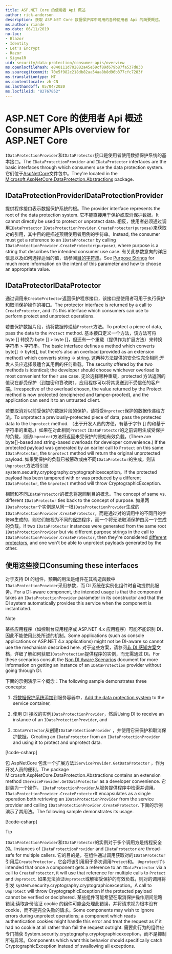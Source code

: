 ```yaml
---
title: ASP.NET Core 的使用者 Api 概述
author: rick-anderson
description: 获取 ASP.NET Core 数据保护库中可用的各种使用者 Api 的简要概述。
ms.author: riande
ms.date: 06/11/2019
no-loc:
- Blazor
- Identity
- Let's Encrypt
- Razor
- SignalR
uid: security/data-protection/consumer-apis/overview
ms.openlocfilehash: e840111d702882a45e59cf89d679b87fa537d833
ms.sourcegitcommit: 70e5f982c218db82aa54aa8b8d96b377cfc7283f
ms.translationtype: MT
ms.contentlocale: zh-CN
ms.lasthandoff: 05/04/2020
ms.locfileid: "82767852"
---
```

# <a name="consumer-apis-overview-for-aspnet-core"></a><span data-ttu-id="88e8f-103">ASP.NET Core 的使用者 Api 概述</span><span class="sxs-lookup"><span data-stu-id="88e8f-103">Consumer APIs overview for ASP.NET Core</span></span>

<span data-ttu-id="88e8f-104">`IDataProtectionProvider`和`IDataProtector`接口是使用者使用数据保护系统的基本接口。</span><span class="sxs-lookup"><span data-stu-id="88e8f-104">The `IDataProtectionProvider` and `IDataProtector` interfaces are the basic interfaces through which consumers use the data protection system.</span></span> <span data-ttu-id="88e8f-105">它们位于[AspNetCore](https://www.nuget.org/packages/Microsoft.AspNetCore.DataProtection.Abstractions/)文件包中。</span><span class="sxs-lookup"><span data-stu-id="88e8f-105">They're located in the [Microsoft.AspNetCore.DataProtection.Abstractions](https://www.nuget.org/packages/Microsoft.AspNetCore.DataProtection.Abstractions/) package.</span></span>

## <a name="idataprotectionprovider"></a><span data-ttu-id="88e8f-106">IDataProtectionProvider</span><span class="sxs-lookup"><span data-stu-id="88e8f-106">IDataProtectionProvider</span></span>

<span data-ttu-id="88e8f-107">提供程序接口表示数据保护系统的根。</span><span class="sxs-lookup"><span data-stu-id="88e8f-107">The provider interface represents the root of the data protection system.</span></span> <span data-ttu-id="88e8f-108">它不能直接用于保护或取消保护数据。</span><span class="sxs-lookup"><span data-stu-id="88e8f-108">It cannot directly be used to protect or unprotect data.</span></span> <span data-ttu-id="88e8f-109">相反，使用者必须通过调用`IDataProtector` `IDataProtectionProvider.CreateProtector(purpose)`来获取对的引用，其中目的是描述预期使用者用例的字符串。</span><span class="sxs-lookup"><span data-stu-id="88e8f-109">Instead, the consumer must get a reference to an `IDataProtector` by calling `IDataProtectionProvider.CreateProtector(purpose)`, where purpose is a string that describes the intended consumer use case.</span></span> <span data-ttu-id="88e8f-110">有关此参数意向的详细信息以及如何选择适当的值，请参阅[目的字符串](xref:security/data-protection/consumer-apis/purpose-strings)。</span><span class="sxs-lookup"><span data-stu-id="88e8f-110">See [Purpose Strings](xref:security/data-protection/consumer-apis/purpose-strings) for much more information on the intent of this parameter and how to choose an appropriate value.</span></span>

## <a name="idataprotector"></a><span data-ttu-id="88e8f-111">IDataProtector</span><span class="sxs-lookup"><span data-stu-id="88e8f-111">IDataProtector</span></span>

<span data-ttu-id="88e8f-112">通过调用来`CreateProtector`返回保护程序接口，该接口是使用者可用于执行保护和取消保护操作的接口。</span><span class="sxs-lookup"><span data-stu-id="88e8f-112">The protector interface is returned by a call to `CreateProtector`, and it's this interface which consumers can use to perform protect and unprotect operations.</span></span>

<span data-ttu-id="88e8f-113">若要保护数据片段，请将数据传递给`Protect`方法。</span><span class="sxs-lookup"><span data-stu-id="88e8f-113">To protect a piece of data, pass the data to the `Protect` method.</span></span> <span data-ttu-id="88e8f-114">基本接口定义一个方法，该方法可将 byte [] 转换为 byte [] > byte []，但还有一个重载（提供作为扩展方法）来转换字符串 > 字符串。</span><span class="sxs-lookup"><span data-stu-id="88e8f-114">The basic interface defines a method which converts byte[] -> byte[], but there's also an overload (provided as an extension method) which converts string -> string.</span></span> <span data-ttu-id="88e8f-115">这两种方法提供的安全性完全相同;开发人员应选择最适合其用例的任何重载。</span><span class="sxs-lookup"><span data-stu-id="88e8f-115">The security offered by the two methods is identical; the developer should choose whichever overload is most convenient for their use case.</span></span> <span data-ttu-id="88e8f-116">无论选择哪种重载，protected 方法返回的值现在都受保护（到加密和篡改防），应用程序可以将其发送到不受信任的客户端。</span><span class="sxs-lookup"><span data-stu-id="88e8f-116">Irrespective of the overload chosen, the value returned by the Protect method is now protected (enciphered and tamper-proofed), and the application can send it to an untrusted client.</span></span>

<span data-ttu-id="88e8f-117">若要取消对以前受保护的数据片段的保护，请将受`Unprotect`保护的数据传递给方法。</span><span class="sxs-lookup"><span data-stu-id="88e8f-117">To unprotect a previously-protected piece of data, pass the protected data to the `Unprotect` method.</span></span> <span data-ttu-id="88e8f-118">（出于开发人员的方便，有基于字节 [] 的和基于字符串的重载。）如果在对此相同`Protect` `IDataProtector`的之前调用生成受保护的负载，则该`Unprotect`方法将返回未受保护的原始有效负载。</span><span class="sxs-lookup"><span data-stu-id="88e8f-118">(There are byte[]-based and string-based overloads for developer convenience.) If the protected payload was generated by an earlier call to `Protect` on this same `IDataProtector`, the `Unprotect` method will return the original unprotected payload.</span></span> <span data-ttu-id="88e8f-119">如果受保护的负载已被篡改或由不同`IDataProtector`的生成，则该`Unprotect`方法将引发 system.security.cryptography.cryptographicexception。</span><span class="sxs-lookup"><span data-stu-id="88e8f-119">If the protected payload has been tampered with or was produced by a different `IDataProtector`, the `Unprotect` method will throw CryptographicException.</span></span>

<span data-ttu-id="88e8f-120">相同和不同`IDataProtector`的概念将返回到目的概念。</span><span class="sxs-lookup"><span data-stu-id="88e8f-120">The concept of same vs. different `IDataProtector` ties back to the concept of purpose.</span></span> <span data-ttu-id="88e8f-121">如果两`IDataProtector`个实例是从同一根`IDataProtectionProvider`生成的`IDataProtectionProvider.CreateProtector`，而是通过对的调用中的不同目的字符串生成的，则它们被视为不同的[保护](xref:security/data-protection/consumer-apis/purpose-strings)程序，而一个将无法取消保护由另一个生成的负载。</span><span class="sxs-lookup"><span data-stu-id="88e8f-121">If two `IDataProtector` instances were generated from the same root `IDataProtectionProvider` but via different purpose strings in the call to `IDataProtectionProvider.CreateProtector`, then they're considered [different protectors](xref:security/data-protection/consumer-apis/purpose-strings), and one won't be able to unprotect payloads generated by the other.</span></span>

## <a name="consuming-these-interfaces"></a><span data-ttu-id="88e8f-122">使用这些接口</span><span class="sxs-lookup"><span data-stu-id="88e8f-122">Consuming these interfaces</span></span>

<span data-ttu-id="88e8f-123">对于支持 DI 的组件，预期的用法是组件在其构造函数中`IDataProtectionProvider`采用参数，而 DI 系统在实例化组件时自动提供此服务。</span><span class="sxs-lookup"><span data-stu-id="88e8f-123">For a DI-aware component, the intended usage is that the component takes an `IDataProtectionProvider` parameter in its constructor and that the DI system automatically provides this service when the component is instantiated.</span></span>

> [!NOTE]
> <span data-ttu-id="88e8f-124">某些应用程序（如控制台应用程序或 ASP.NET 4.x 应用程序）可能不能识别 DI，因此不能使用此处所述的机制。</span><span class="sxs-lookup"><span data-stu-id="88e8f-124">Some applications (such as console applications or ASP.NET 4.x applications) might not be DI-aware so cannot use the mechanism described here.</span></span> <span data-ttu-id="88e8f-125">对于这些方案，请参阅[非 DI 感知方案](xref:security/data-protection/configuration/non-di-scenarios)文档，详细了解如何获取`IDataProtection`提供程序的实例，而无需通过 DI。</span><span class="sxs-lookup"><span data-stu-id="88e8f-125">For these scenarios consult the [Non DI Aware Scenarios](xref:security/data-protection/configuration/non-di-scenarios) document for more information on getting an instance of an `IDataProtection` provider without going through DI.</span></span>

<span data-ttu-id="88e8f-126">下面的示例演示三个概念：</span><span class="sxs-lookup"><span data-stu-id="88e8f-126">The following sample demonstrates three concepts:</span></span>

1. <span data-ttu-id="88e8f-127">[将数据保护系统添加](xref:security/data-protection/configuration/overview)到服务容器中，</span><span class="sxs-lookup"><span data-stu-id="88e8f-127">[Add the data protection system](xref:security/data-protection/configuration/overview) to the service container,</span></span>

2. <span data-ttu-id="88e8f-128">使用 DI 接收的实例`IDataProtectionProvider`，然后</span><span class="sxs-lookup"><span data-stu-id="88e8f-128">Using DI to receive an instance of an `IDataProtectionProvider`, and</span></span>

3. <span data-ttu-id="88e8f-129">`IDataProtector`从创建`IDataProtectionProvider` ，并使用它来保护和取消保护数据。</span><span class="sxs-lookup"><span data-stu-id="88e8f-129">Creating an `IDataProtector` from an `IDataProtectionProvider` and using it to protect and unprotect data.</span></span>

[!code-csharp[](../using-data-protection/samples/protectunprotect.cs?highlight=26,34,35,36,37,38,39,40)]

<span data-ttu-id="88e8f-130">包 AspNetCore 包含一个扩展方法`IServiceProvider.GetDataProtector` ，作为开发人员的便利。</span><span class="sxs-lookup"><span data-stu-id="88e8f-130">The package Microsoft.AspNetCore.DataProtection.Abstractions contains an extension method `IServiceProvider.GetDataProtector` as a developer convenience.</span></span> <span data-ttu-id="88e8f-131">它封装为一个操作， `IDataProtectionProvider`从服务提供程序中检索并调用。 `IDataProtectionProvider.CreateProtector`</span><span class="sxs-lookup"><span data-stu-id="88e8f-131">It encapsulates as a single operation both retrieving an `IDataProtectionProvider` from the service provider and calling `IDataProtectionProvider.CreateProtector`.</span></span> <span data-ttu-id="88e8f-132">下面的示例演示了其用法。</span><span class="sxs-lookup"><span data-stu-id="88e8f-132">The following sample demonstrates its usage.</span></span>

[!code-csharp[](./overview/samples/getdataprotector.cs?highlight=15)]

>[!TIP]
> <span data-ttu-id="88e8f-133">`IDataProtectionProvider`和`IDataProtector`的实例对于多个调用方是线程安全的。</span><span class="sxs-lookup"><span data-stu-id="88e8f-133">Instances of `IDataProtectionProvider` and `IDataProtector` are thread-safe for multiple callers.</span></span> <span data-ttu-id="88e8f-134">它的目的是，在组件通过调用获取对的`IDataProtector`引用后`CreateProtector`，它会将该引用用于多次调用`Protect`和。 `Unprotect`</span><span class="sxs-lookup"><span data-stu-id="88e8f-134">It's intended that once a component gets a reference to an `IDataProtector` via a call to `CreateProtector`, it will use that reference for multiple calls to `Protect` and `Unprotect`.</span></span> <span data-ttu-id="88e8f-135">如果无法验证`Unprotect`或解密受保护的有效负载，则对的调用将引发 system.security.cryptography.cryptographicexception。</span><span class="sxs-lookup"><span data-stu-id="88e8f-135">A call to `Unprotect` will throw CryptographicException if the protected payload cannot be verified or deciphered.</span></span> <span data-ttu-id="88e8f-136">某些组件可能希望在取消保护操作期间忽略错误;读取身份验证 cookie 的组件可能会处理此错误，并将请求视为根本没有 cookie，而不是完全失败的请求。</span><span class="sxs-lookup"><span data-stu-id="88e8f-136">Some components may wish to ignore errors during unprotect operations; a component which reads authentication cookies might handle this error and treat the request as if it had no cookie at all rather than fail the request outright.</span></span> <span data-ttu-id="88e8f-137">需要此行为的组件应专门捕获 System.security.cryptography.cryptographicexception，而不是抑制所有异常。</span><span class="sxs-lookup"><span data-stu-id="88e8f-137">Components which want this behavior should specifically catch CryptographicException instead of swallowing all exceptions.</span></span>
